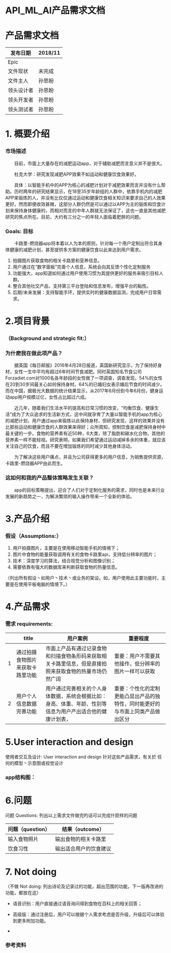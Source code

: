 # API_ML_AI产品需求文档
# 产品需求文档

发布日期 | 2018/11
---|---
Epic | 
文件现状|未完成
文件主人 |孙思盼
领头设计者 |孙思盼
领头开发者 |孙思盼
领头测试者|孙思盼
# 1. 概要介绍
### **市场描述**

&emsp;&emsp;目前，市面上大量存在的减肥运动app，对于辅助减肥而言意义并不是很大。

&emsp;&emsp;杜克大学：研究发现减肥APP效果不如运动和健康饮食效果好。

&emsp;&emsp;具体：以智能手机中的APP为核心的减肥计划对于减肥效果而言并没有什么帮助。历时两年的研究结果显示，在18至35岁年龄组的人群中，依靠手机内的减肥APP来锻炼的人，并没有比仅仅通过运动和健康饮食相关知识来要求自己的人效果更好。然而即便收效甚微，这部分人群仍然是可以通过以APP为主的锻炼和饮食计划来保持身体健康的，而相对而言的中年人群就无法保证了，这也一直是其他减肥研究的焦点所在。目前，大约有三分之一的年轻人面临着肥胖的问题。


### **Goals: 目标**

&emsp;&emsp;卡路里-燃烧器app将本着以人为本的原则，针对每一个用户定制出符合其身体健康的减肥计划，甚至提供多方案的健康饮食以此来达到用户需求。
1. 拍摄图片获取食物的相关卡路里和营养信息。
2. 用户通过在“数字面板”完善个人信息，系统会向其反馈个性化定制服务
3. 功能强大，app知道如何通过用户使用习惯为其提供更好的服务来吸引目标人群。
4. 整合其他社交产品，支持第三平台登陆和信息发布，增强平台的黏性。
5. 后期/未来发展：支持智能手环，提供实时的健康数据监测，完成用户日常需求。

# 2.项目背景
### （Background and strategic fit:）
### 为什麽我在做此项产品？


&emsp;&emsp;据英国《每日邮报》2016年4月28日报道，英国新研究显示，为了保持好身材，女性一生中平均有超过6年时间节食减肥。同时英国知名节食公司Forzadiet.com对1000名各年龄段的女性做了一项调查，调查发现，54%的女性在20到30岁间最关心如何保持身材。64%的已婚妇女表示婚后节食的时间减少。而在中国，据极光大数据的统计结果显示，从2017年6月份到今年6月份，健身运动app用户规模过亿，女性占比超过六成。

&emsp;&emsp;近几年，随着我们生活水平的提高和日常习惯的改变，“均衡饮食、健康生活”成为了大众追求的生活新方式，这中间就孕育了大量以智能手机的app为核心的减肥计划，用户通过app来锻炼以此保持身材，但研究发现，这样的效果并没有比那些运动和健康饮食的人群效果来得好；众所周知，控制饮食是减肥保持身材中最关键的一步。食物的营养素有近50种，6大类，除了脂肪和碳水化合物，其他的营养素一样不能轻视。研究表明，如果我们希望通过运动减掉多余的体重，就应该关注自己的饮食，而且不要在增加锻炼的同时减少其他身体活动。

&emsp;&emsp;为了解决这些用户痛点，并且为公司获得更多的用户信息，为销售提供资源，卡路里-燃烧器APP由此而生。

### 这如何和我的产品整体策略发生关联？
&emsp;&emsp;app的目标策略提出，迎合了人们对于定制化服务的需求，同时也是未来行业发展的新趋势之一，为解决繁琐的输入操作带来一个全新的体验。



# 3.产品介绍
### **假设**（Assumptions:） 

1. 用户拍摄图片，主要是在使用移动智能手机的情境下；
2. 图片中食物的能量获取调用有关的食物卡路里api，支持低分辨率的图片；
3. 技术：深度学习的算法，结合视觉分析和图像识别；
4. 需要依靠有强大的数据库来判断获取食物的热量信息。



（列出所有假设丶如用户丶技术丶或业务的架设。如，用户使用此主要功能时，主要是在使用平板电脑的情境下。）

# 4.产品需求
### 需求 requirements:
| | title| 用户案例 |重要程度|
| ------ | ------ | ------ |------ |
| 1| 通过拍摄食物图片来获取卡路里功能|  市面上产品有通过记录食物和扫描食物条形码来获取相关卡路里信息，但是直接拍照来获取食物的热量市场仍然广阔|重要：用户不需要其他操作，低分辨率的图片一样可以获取|
| 2 |用户个人信息数据完善功能  |用户通过完善相关的个人身体数据，系统会根据比如：身高、体重、年龄、性别等信息为用户产出适合他的健康计划表，  |重要：个性化的定制更能凸显出产品的独特性，同时能更好的与市面上同类产品做出区分|



# 5.User interaction and design
使用者交互及设计: User interaction and design 针对这些产品需求，有关於 任何的模型丶示意图或视觉设计
### app结构图：




# 6.问题
问题 Questions: 列出以上需求文件做完旳话可以完成什麽样的问题

问题（question）| 结果（outcome）
---|---
 输入食物照片| 输出食物的相关卡路里
饮食习性| 输出适合用户的饮食建议


# 7.	Not doing
（不做 Not doing: 列出诗论及记录过的功能，超出范围的功能，下一版再改进的功能，都放在这）

- 语音识别：用户直接通过语音询问得到食物在百科上的相关回答；

- 高级版：通过注册后，用户可以根据个人需求考虑是否升级，升级后可以体验到更多附加功能。
- 




### 参考资料


